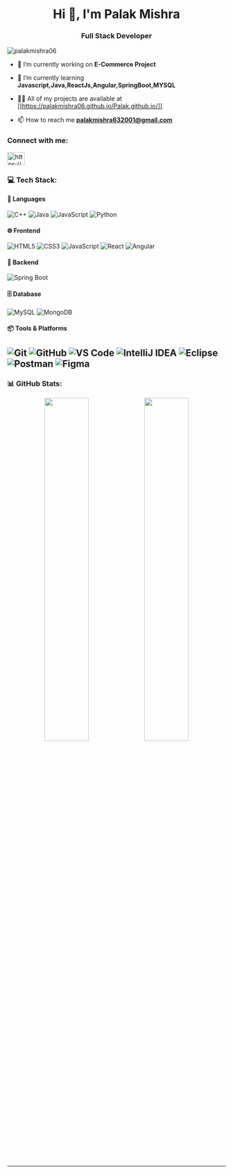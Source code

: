 <h1 align="center">Hi 👋, I'm Palak Mishra</h1>
<h3 align="center">Full Stack Developer</h3>

<p align="left"> <img src="https://komarev.com/ghpvc/?username=palakmishra06&label=Profile%20views&color=0e75b6&style=flat" alt="palakmishra06" /> </p>

- 🔭 I’m currently working on **E-Commerce Project**

- 🌱 I’m currently learning **Javascript,Java,ReactJs,Angular,SpringBoot,MYSQL**

- 👨‍💻 All of my projects are available at [[https://palakmishra06.github.io/Palak.github.io/]]

- 📫 How to reach me **palakmishra632001@gmail.com**

<h3 align="left">Connect with me:</h3>
<p align="left">
<a href="https://linkedin.com/in/https://www.linkedin.com/in/palakmishra632001/" target="blank"><img align="center" src="https://raw.githubusercontent.com/rahuldkjain/github-profile-readme-generator/master/src/images/icons/Social/linked-in-alt.svg" alt="https://www.linkedin.com/in/palakmishra632001/" height="30" width="40" /></a>
</p>

### 💻 Tech Stack:

#### 🧠 Languages
![C++](https://img.shields.io/badge/C++-00599C?style=for-the-badge&logo=c%2B%2B&logoColor=white)
![Java](https://img.shields.io/badge/Java-ED8B00?style=for-the-badge&logo=openjdk&logoColor=white)
![JavaScript](https://img.shields.io/badge/JavaScript-F7DF1E?style=for-the-badge&logo=javascript&logoColor=black)
![Python](https://img.shields.io/badge/Python-3670A0?style=for-the-badge&logo=python&logoColor=ffdd54)

#### 🌐 Frontend
![HTML5](https://img.shields.io/badge/HTML5-E34F26?style=for-the-badge&logo=html5&logoColor=white)
![CSS3](https://img.shields.io/badge/CSS3-1572B6?style=for-the-badge&logo=css3&logoColor=white)
![JavaScript](https://img.shields.io/badge/JavaScript-F7DF1E?style=for-the-badge&logo=javascript&logoColor=black)
![React](https://img.shields.io/badge/React-20232A?style=for-the-badge&logo=react&logoColor=61DAFB)
![Angular](https://img.shields.io/badge/Angular-DD0031?style=for-the-badge&logo=angular&logoColor=white)

#### 🔧 Backend
![Spring Boot](https://img.shields.io/badge/Spring_Boot-6DB33F?style=for-the-badge&logo=spring-boot&logoColor=white)

#### 🗄️ Database
![MySQL](https://img.shields.io/badge/MySQL-00758F?style=for-the-badge&logo=mysql&logoColor=white)
![MongoDB](https://img.shields.io/badge/MongoDB-4EA94B?style=for-the-badge&logo=mongodb&logoColor=white)


#### 📦 Tools & Platforms
![Git](https://img.shields.io/badge/Git-F05032?style=for-the-badge&logo=git&logoColor=white)
![GitHub](https://img.shields.io/badge/GitHub-100000?style=for-the-badge&logo=github&logoColor=white)
![VS Code](https://img.shields.io/badge/VS%20Code-007ACC?style=for-the-badge&logo=visual-studio-code&logoColor=white)
![IntelliJ IDEA](https://img.shields.io/badge/IntelliJ%20IDEA-000000?style=for-the-badge&logo=intellij-idea&logoColor=white)
![Eclipse](https://img.shields.io/badge/Eclipse-2C2255?style=for-the-badge&logo=eclipse-ide&logoColor=white)
![Postman](https://img.shields.io/badge/Postman-FF6C37?style=for-the-badge&logo=postman&logoColor=white)
![Figma](https://img.shields.io/badge/Figma-F24E1E?style=for-the-badge&logo=figma&logoColor=white)
---


### 📊 GitHub Stats:

<p align="center">
  <img src="https://github-readme-stats.vercel.app/api?username=palakmishra06&show_icons=true&theme=react&hide_border=true" width="45%" />
  <img src="https://github-readme-streak-stats.herokuapp.com/?user=palakmishra06&theme=react&hide_border=true" width="45%" />
</p>

---



